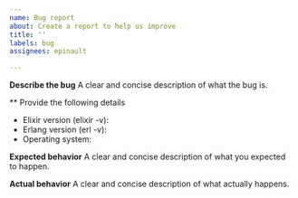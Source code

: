 ```yaml
---
name: Bug report
about: Create a report to help us improve
title: ''
labels: bug
assignees: epinault

---
```


**Describe the bug**
A clear and concise description of what the bug is.

** Provide the following details

- Elixir version (elixir -v):
- Erlang version (erl -v):
- Operating system:

**Expected behavior**
A clear and concise description of what you expected to happen.

**Actual behavior**
A clear and concise description of what actually happens.
